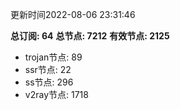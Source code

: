 更新时间2022-08-06 23:31:46

**总订阅: 64**
**总节点: 7212**
**有效节点: 2125**
- trojan节点: 89
- ssr节点: 22
- ss节点: 296
- v2ray节点: 1718
